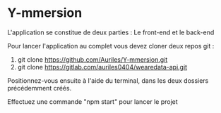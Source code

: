 # Y-mmersion

L'application se constitue de deux parties : Le front-end et le back-end 

Pour lancer l'application au complet vous devez cloner deux repos git : 
1) git clone https://github.com/Auriles/Y-mmersion.git
2) git clone https://gitlab.com/auriles0404/wearedata-api.git

Positionnez-vous ensuite à l'aide du terminal, dans les deux dossiers précédemment créés. 

Effectuez une commande "npm start" pour lancer le projet
